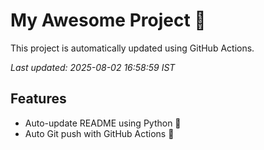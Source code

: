# My Awesome Project 🚀

This project is automatically updated using GitHub Actions.

_Last updated: 2025-08-02 16:58:59 IST_

## Features
- Auto-update README using Python 🐍
- Auto Git push with GitHub Actions 🤖

